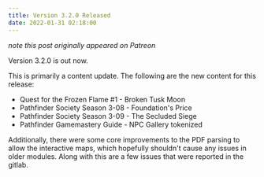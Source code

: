 ```yaml
---
title: Version 3.2.0 Released
date: 2022-01-31 02:18:00
---
```


*note this post originally appeared on Patreon*

Version 3.2.0 is out now.

This is primarily a content update. The following are the new content for this release:

* Quest for the Frozen Flame #1 - Broken Tusk Moon
* Pathfinder Society Season 3-08 - Foundation's Price
* Pathfinder Society Season 3-09 - The Secluded Siege
* Pathfinder Gamemastery Guide - NPC Gallery tokenized

Additionally, there were some core improvements to the PDF parsing to allow the interactive maps, which hopefully shouldn't cause any issues in older modules. Along with this are a few issues that were reported in the gitlab.
